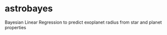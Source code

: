# astrobayes
Bayesian Linear Regression to predict exoplanet radius from star and planet properties
